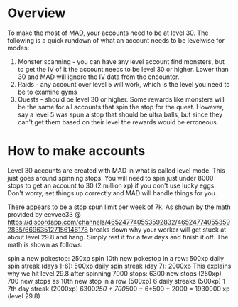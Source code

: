 # Overview

To make the most of MAD, your accounts need to be at level 30.  The following is a quick rundown of what an account needs to be levelwise for modes:

1. Monster scanning - you can have any level account find monsters, but to get the IV of it the account needs to be level 30 or higher.  Lower than 30 and MAD will ignore the IV data from the encounter.
2. Raids - any account over level 5 will work, which is the level you need to be to examine gyms
3. Quests - should be level 30 or higher.  Some rewards like monsters will be the same for all accounts that spin the stop for the quest.  However, say a level 5 was spun a stop that should be ultra balls, but since they can't get them based on their level the rewards would be erroneous.

# How to make accounts

Level 30 accounts are created with MAD in what is called level mode.  This just goes around spinning stops.  You will need to spin just under 8000 stops to get an account to 30 (2 million xp) if you don't use lucky eggs.  Don't worry, set things up correctly and MAD will handle things for you.

There appears to be a stop spun limit per week of 7k.  As shown by the math provided by eevvee33 @ https://discordapp.com/channels/465247740553592832/465247740553592835/669635127156146178 breaks down why your worker will get stuck at about level 29.8 and hang.  Simply rest it for a few days and finish it off.  The math is shown as follows:

spin a new pokestop: 250xp
spin 10th new pokestop in a row: 500xp
daily spin streak (days 1-6): 500xp
daily spin streak (day 7): 2000xp
This explains why we hit level 29.8 after spinning 7000 stops:
6300 new stops (250xp)
 700 new stops as 10th new stop in a row (500xp)
   6 daily streaks (500xp)
   1 7th day streak (2000xp)
6300*250 + 700*500 + 6*500 + 2000 = 1930000 xp (level 29.8)
